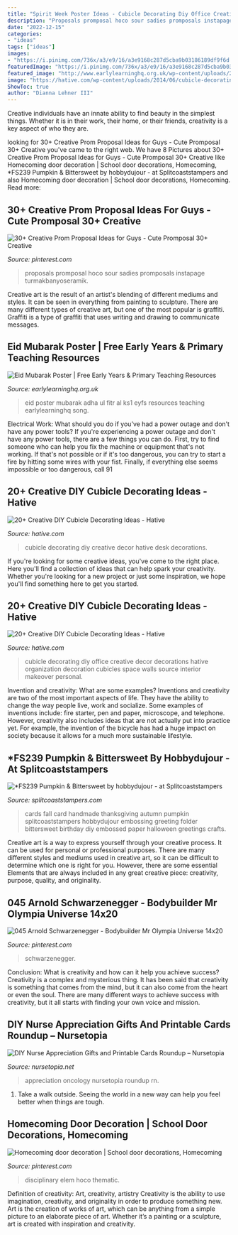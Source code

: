 ```yaml
---
title: "Spirit Week Poster Ideas - Cubicle Decorating Diy Office Creative Decor Decorations Hative Organization Decoration Cubicles Space Walls Source Interior Makeover Personal"
description: "Proposals promposal hoco sour sadies promposals instapage turmakbanyoseramik"
date: "2022-12-15"
categories:
- "ideas"
tags: ["ideas"]
images:
- "https://i.pinimg.com/736x/a3/e9/16/a3e9168c287d5cba9b03186189df9f6d.jpg"
featuredImage: "https://i.pinimg.com/736x/a3/e9/16/a3e9168c287d5cba9b03186189df9f6d.jpg"
featured_image: "http://www.earlylearninghq.org.uk/wp-content/uploads/2010/10/Eid-poster-prev.jpg"
image: "https://hative.com/wp-content/uploads/2014/06/cubicle-decorating-ideas/11-office-cubicle-decorating-ideas.jpg"
ShowToc: true
author: "Dianna Lehner III"
---
```



Creative individuals have an innate ability to find beauty in the simplest things. Whether it is in their work, their home, or their friends, creativity is a key aspect of who they are.

	

		
looking for 30+ Creative Prom Proposal Ideas for Guys - Cute Promposal 30+ Creative you've came to the right web. We have 8 Pictures about 30+ Creative Prom Proposal Ideas for Guys - Cute Promposal 30+ Creative like Homecoming door decoration | School door decorations, Homecoming, *FS239 Pumpkin &amp; Bittersweet by hobbydujour - at Splitcoaststampers and also Homecoming door decoration | School door decorations, Homecoming. Read more:
		
    
## 30+ Creative Prom Proposal Ideas For Guys - Cute Promposal 30+ Creative

<img loading=lazy src="https://i.pinimg.com/736x/8a/0f/30/8a0f30b4d87c4eca74595c0c4f75140a.jpg" onerror="this.onerror=null;this.src='https://tse3.mm.bing.net/th?id=OIP.5wf_hF4bM6nRxmWUZnHKrQHaJ3&amp;pid=15.1';" alt="30+ Creative Prom Proposal Ideas for Guys - Cute Promposal 30+ Creative">

_Source: pinterest.com_

>proposals promposal hoco sour sadies promposals instapage turmakbanyoseramik. 

	

Creative art is the result of an artist's blending of different mediums and styles. It can be seen in everything from painting to sculpture. There are many different types of creative art, but one of the most popular is graffiti. Graffiti is a type of graffiti that uses writing and drawing to communicate messages.

    
## Eid Mubarak Poster | Free Early Years &amp; Primary Teaching Resources

<img loading=lazy src="http://www.earlylearninghq.org.uk/wp-content/uploads/2010/10/Eid-poster-prev.jpg" onerror="this.onerror=null;this.src='https://tse2.mm.bing.net/th?id=OIP.qMBK8JGEOslUOuzGdbyBqQHaFO&amp;pid=15.1';" alt="Eid Mubarak Poster | Free Early Years &amp; Primary Teaching Resources">

_Source: earlylearninghq.org.uk_

>eid poster mubarak adha ul fitr al ks1 eyfs resources teaching earlylearninghq song. 

	

Electrical Work: What should you do if you’ve had a power outage and don’t have any power tools?
If you're experiencing a power outage and don't have any power tools, there are a few things you can do. First, try to find someone who can help you fix the machine or equipment that's not working. If that's not possible or if it's too dangerous, you can try to start a fire by hitting some wires with your fist. Finally, if everything else seems impossible or too dangerous, call 91
    
## 20+ Creative DIY Cubicle Decorating Ideas - Hative

<img loading=lazy src="http://hative.com/wp-content/uploads/2014/06/cubicle-decorating-ideas/4-cubicle-decorating-ideas.jpg" onerror="this.onerror=null;this.src='https://tse3.mm.bing.net/th?id=OIP.VHOx8lixeW7JpfU3SP7vlgHaJ4&amp;pid=15.1';" alt="20+ Creative DIY Cubicle Decorating Ideas - Hative">

_Source: hative.com_

>cubicle decorating diy creative decor hative desk decorations. 

	

If you're looking for some creative ideas, you've come to the right place. Here you'll find a collection of ideas that can help spark your creativity. Whether you're looking for a new project or just some inspiration, we hope you'll find something here to get you started.

    
## 20+ Creative DIY Cubicle Decorating Ideas - Hative

<img loading=lazy src="https://hative.com/wp-content/uploads/2014/06/cubicle-decorating-ideas/11-office-cubicle-decorating-ideas.jpg" onerror="this.onerror=null;this.src='https://tse1.mm.bing.net/th?id=OIP.fV7hJd9m7sT8VrWls7BLxQHaFj&amp;pid=15.1';" alt="20+ Creative DIY Cubicle Decorating Ideas - Hative">

_Source: hative.com_

>cubicle decorating diy office creative decor decorations hative organization decoration cubicles space walls source interior makeover personal. 

	

Invention and creativity: What are some examples?
Inventions and creativity are two of the most important aspects of life. They have the ability to change the way people live, work and socialize. Some examples of inventions include: fire starter, pen and paper, microscope, and telephone. However, creativity also includes ideas that are not actually put into practice yet. For example, the invention of the bicycle has had a huge impact on society because it allows for a much more sustainable lifestyle.

    
## *FS239 Pumpkin &amp; Bittersweet By Hobbydujour - At Splitcoaststampers

<img loading=lazy src="http://images.splitcoaststampers.com/data/gallery/500/2011/09/04/100_3540_by_hobbydujour.jpg" onerror="this.onerror=null;this.src='https://tse4.mm.bing.net/th?id=OIP.IZe0hzHpUO-B5DngTFPgGgAAAA&amp;pid=15.1';" alt="*FS239 Pumpkin &amp; Bittersweet by hobbydujour - at Splitcoaststampers">

_Source: splitcoaststampers.com_

>cards fall card handmade thanksgiving autumn pumpkin splitcoaststampers hobbydujour embossing greeting folder bittersweet birthday diy embossed paper halloween greetings crafts. 

	

Creative art is a way to express yourself through your creative process. It can be used for personal or professional purposes. There are many different styles and mediums used in creative art, so it can be difficult to determine which one is right for you. However, there are some essential Elements that are always included in any great creative piece: creativity, purpose, quality, and originality.

    
## 045 Arnold Schwarzenegger - Bodybuilder Mr Olympia Universe 14x20

<img loading=lazy src="https://i.pinimg.com/736x/a3/e9/16/a3e9168c287d5cba9b03186189df9f6d.jpg" onerror="this.onerror=null;this.src='https://tse4.mm.bing.net/th?id=OIP.v1jg9tJKM4rnebwBoNgHmwHaLE&amp;pid=15.1';" alt="045 Arnold Schwarzenegger - Bodybuilder Mr Olympia Universe 14x20">

_Source: pinterest.com_

>schwarzenegger. 

	

Conclusion: What is creativity and how can it help you achieve success?
Creativity is a complex and mysterious thing. It has been said that creativity is something that comes from the mind, but it can also come from the heart or even the soul. There are many different ways to achieve success with creativity, but it all starts with finding your own voice and mission.

    
## DIY Nurse Appreciation Gifts And Printable Cards Roundup – Nursetopia

<img loading=lazy src="https://nursetopia.net/wp-content/uploads/2012/04/NurseCard1.png" onerror="this.onerror=null;this.src='https://tse3.mm.bing.net/th?id=OIP.BAzC2XY6W63Il4O8DRWYhAHaKV&amp;pid=15.1';" alt="DIY Nurse Appreciation Gifts and Printable Cards Roundup – Nursetopia">

_Source: nursetopia.net_

>appreciation oncology nursetopia roundup rn. 

	

1. Take a walk outside. Seeing the world in a new way can help you feel better when things are tough.

    
## Homecoming Door Decoration | School Door Decorations, Homecoming

<img loading=lazy src="https://i.pinimg.com/736x/a9/c4/9d/a9c49d8dd44c03c51a291317b541345d.jpg" onerror="this.onerror=null;this.src='https://tse2.mm.bing.net/th?id=OIP.S99c-EGiAwGSy7V6w9EIvgHaJ3&amp;pid=15.1';" alt="Homecoming door decoration | School door decorations, Homecoming">

_Source: pinterest.com_

>disciplinary elem hoco thematic. 

	

Definition of creativity: Art, creativity, artistry
Creativity is the ability to use imagination, creativity, and originality in order to produce something new. Art is the creation of works of art, which can be anything from a simple picture to an elaborate piece of art. Whether it’s a painting or a sculpture, art is created with inspiration and creativity.

